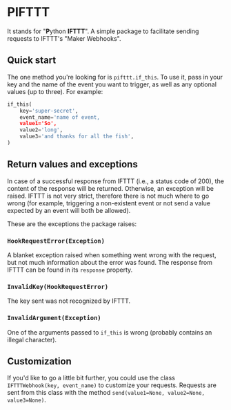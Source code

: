 # PIFTTT

It stands for "**P**ython **IFTTT**".
A simple package to facilitate sending requests to IFTTT's
"Maker Webhooks".

## Quick start

The one method you're looking for is `pifttt.if_this`. To use it,
pass in your key and the name of the event you want to trigger, as
well as any optional values (up to three). For example:
```Python
if_this(
    key='super-secret',
    event_name='name of event,
    value1='So',
    value2='long',
    value3='and thanks for all the fish',
)
```

## Return values and exceptions

In case of a successful response from IFTTT (i.e., a status code of 200),
the content of the response will be returned. Otherwise, an exception
will be raised. IFTTT is not very strict, therefore there is not
much where to go wrong (for example, triggering a non-existent event
or not send a value expected by an event will both be allowed).

These are the exceptions the package raises:

### `HookRequestError(Exception)`

A blanket exception raised when something went wrong with the request,
but not much information about the error was found. The response from
IFTTT can be found in its `response` property.

### `InvalidKey(HookRequestError)`

The key sent was not recognized by IFTTT.

### `InvalidArgument(Exception)`

One of the arguments passed to `if_this` is wrong (probably contains an
illegal character).


## Customization

If you'd like to go a little bit further, you could use the class
`IFTTTWebhook(key, event_name)` to customize your requests.
Requests are sent from this class with the method
 `send(value1=None, value2=None, value3=None)`.
